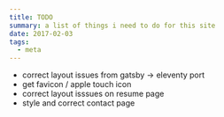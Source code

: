 ```yaml
---
title: TODO
summary: a list of things i need to do for this site
date: 2017-02-03
tags:
  - meta
---
```

* correct layout issues from gatsby -> eleventy port
* get favicon / apple touch icon
* correct layout isssues on resume page
* style and correct contact page
